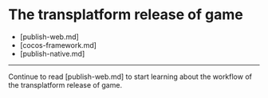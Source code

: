 # The transplatform release of game

- [publish-web.md]
- [cocos-framework.md]
- [publish-native.md]

<hr>

Continue to read [publish-web.md] to start learning about the workflow of the transplatform release of game.